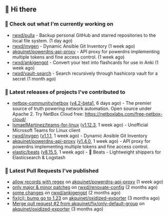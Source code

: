 ## 👋 Hi there

### 👷 Check out what I'm currently working on


- [rwxd/pulla](https://github.com/rwxd/pulla) - Backup personal GitHub and starred repositories to the local file system. (1 day ago)
- [rwxd/invgen](https://github.com/rwxd/invgen) - Dynamic Ansible Git Inventory (1 week ago)
- [akquinet/powerdns-api-proxy](https://github.com/akquinet/powerdns-api-proxy) - API proxy for powerdns implementing multiple tokens and fine access control. (1 week ago)
- [rwxd/ankigengpt](https://github.com/rwxd/ankigengpt) - Convert your text into flashcards for use in Anki (1 week ago)
- [rwxd/vault-search](https://github.com/rwxd/vault-search) - Search recursively through hashicorp vault for a secret  (1 month ago)

### 🔭 Latest releases of projects I've contributed to


- [netbox-community/netbox](https://github.com/netbox-community/netbox) ([v4.2-beta1](https://github.com/netbox-community/netbox/releases/tag/v4.2-beta1), 6 days ago) - The premier source of truth powering network automation. Open source under Apache 2. Try NetBox Cloud free: https://netboxlabs.com/free-netbox-cloud/
- [IsmaelMartinez/teams-for-linux](https://github.com/IsmaelMartinez/teams-for-linux) ([v1.12.3](https://github.com/IsmaelMartinez/teams-for-linux/releases/tag/v1.12.3), 1 week ago) - Unofficial Microsoft Teams for Linux client
- [rwxd/invgen](https://github.com/rwxd/invgen) ([v1.1.1](https://github.com/rwxd/invgen/releases/tag/v1.1.1), 1 week ago) - Dynamic Ansible Git Inventory
- [akquinet/powerdns-api-proxy](https://github.com/akquinet/powerdns-api-proxy) ([v1.4.0](https://github.com/akquinet/powerdns-api-proxy/releases/tag/v1.4.0), 1 week ago) - API proxy for powerdns implementing multiple tokens and fine access control.
- [elastic/beats](https://github.com/elastic/beats) ([v8.15.5](https://github.com/elastic/beats/releases/tag/v8.15.5), 1 week ago) - :tropical_fish: Beats - Lightweight shippers for Elasticsearch &amp; Logstash 

### 🔨 Latest Pull Requests I've published


- [allow records with regex](https://github.com/akquinet/powerdns-api-proxy/pull/126) on [akquinet/powerdns-api-proxy](https://github.com/akquinet/powerdns-api-proxy) (1 week ago)
- [only major &amp; minor patches](https://github.com/rwxd/renovate-config/pull/2) on [rwxd/renovate-config](https://github.com/rwxd/renovate-config) (2 months ago)
- [some changes](https://github.com/rwxd/ankigengpt/pull/84) on [rwxd/ankigengpt](https://github.com/rwxd/ankigengpt) (2 months ago)
- [fix(ci): bump go to 1.23](https://github.com/akquinet/oxidized-exporter/pull/4) on [akquinet/oxidized-exporter](https://github.com/akquinet/oxidized-exporter) (3 months ago)
- [Merge pull request #2 from akquinet/fix/only-default-group](https://github.com/akquinet/oxidized-exporter/pull/3) on [akquinet/oxidized-exporter](https://github.com/akquinet/oxidized-exporter) (3 months ago)
